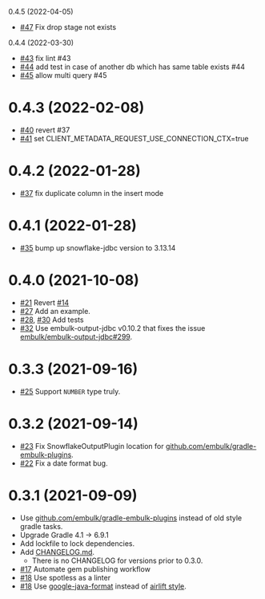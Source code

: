 0.4.5 (2022-04-05)
* [#47](https://github.com/trocco-io/embulk-output-snowflake/pull/47) Fix drop stage not exists

0.4.4 (2022-03-30)
* [#43](https://github.com/trocco-io/embulk-output-snowflake/pull/43) fix lint #43
* [#44](https://github.com/trocco-io/embulk-output-snowflake/pull/44) add test in case of another db which has same table exists #44
* [#45](https://github.com/trocco-io/embulk-output-snowflake/pull/45) allow multi query #45

0.4.3 (2022-02-08)
==================
* [#40](https://github.com/trocco-io/embulk-output-snowflake/pull/40) revert #37
* [#41](https://github.com/trocco-io/embulk-output-snowflake/pull/41) set CLIENT_METADATA_REQUEST_USE_CONNECTION_CTX=true

0.4.2 (2022-01-28)
==================
* [#37](https://github.com/trocco-io/embulk-output-snowflake/pull/37) fix duplicate column in the insert mode

0.4.1 (2022-01-28)
==================
* [#35](https://github.com/trocco-io/embulk-output-snowflake/pull/35) bump up snowflake-jdbc version to 3.13.14

0.4.0 (2021-10-08)
======================
* [#21](https://github.com/trocco-io/embulk-output-snowflake/pull/21) Revert [#14](https://github.com/trocco-io/embulk-output-snowflake/pull/14)
* [#27](https://github.com/trocco-io/embulk-output-snowflake/pull/27) Add an example.
* [#28](https://github.com/trocco-io/embulk-output-snowflake/pull/28), [#30](https://github.com/trocco-io/embulk-output-snowflake/pull/30) Add tests
* [#32](https://github.com/trocco-io/embulk-output-snowflake/pull/32) Use embulk-output-jdbc v0.10.2 that fixes the issue [embulk/embulk-output-jdbc#299](https://github.com/embulk/embulk-output-jdbc/issues/299).


0.3.3 (2021-09-16)
==================

* [#25](https://github.com/trocco-io/embulk-output-snowflake/pull/25) Support `NUMBER` type truly.

0.3.2 (2021-09-14)
==================

* [#23](https://github.com/trocco-io/embulk-output-snowflake/pull/23) Fix SnowflakeOutputPlugin location for [github.com/embulk/gradle-embulk-plugins](https://github.com/embulk/gradle-embulk-plugins).
* [#22](https://github.com/trocco-io/embulk-output-snowflake/pull/22) Fix a date format bug.

0.3.1 (2021-09-09)
==================

* Use [github.com/embulk/gradle-embulk-plugins](https://github.com/embulk/gradle-embulk-plugins) instead of old style gradle tasks.
* Upgrade Gradle 4.1 -> 6.9.1
* Add lockfile to lock dependencies.
* Add [CHANGELOG.md](./CHANGELOG.md).
    * There is no CHANGELOG for versions prior to 0.3.0.
* [#17](https://github.com/trocco-io/embulk-output-snowflake/pull/17) Automate gem publishing workflow
* [#18](https://github.com/trocco-io/embulk-output-snowflake/pull/18) Use spotless as a linter
* [#18](https://github.com/trocco-io/embulk-output-snowflake/pull/18) Use [google-java-format](https://github.com/google/google-java-format) instead of [airlift style](https://github.com/airlift/codestyle).
